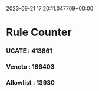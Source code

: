 2023-09-21 17:20:11.047709+00:00
# Rule Counter 
 ### UCATE : 413861

 ### Veneto : 186403

 ### Allowlist : 13930